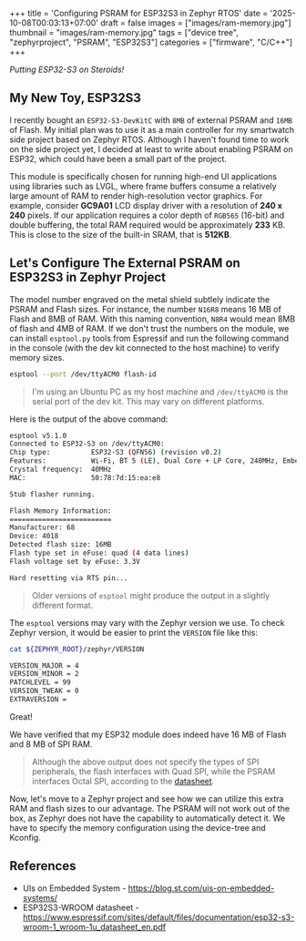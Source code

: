 +++
title = 'Configuring PSRAM for ESP32S3 in Zephyr RTOS'
date = '2025-10-08T00:03:13+07:00'
draft = false
images = ["images/ram-memory.jpg"]
thumbnail = "images/ram-memory.jpg"
tags = ["device tree", "zephyrproject", "PSRAM", "ESP32S3"]
categories = ["firmware", "C/C++"]
+++

_Putting ESP32-S3 on Steroids!_

## <!--more-->

## My New Toy, ESP32S3

I recently bought an `ESP32-S3-DevKitC` with `8MB` of external PSRAM and `16MB` of Flash.
My initial plan was to use it as a main controller for my smartwatch side project based on Zephyr RTOS.
Although I haven't found time to work on the side project yet, I decided at least to write about enabling PSRAM on ESP32, which could have been a small part of the project.

This module is specifically chosen for running high-end UI applications using libraries such as LVGL, where frame buffers consume a relatively large amount of RAM to render high-resolution vector graphics.
For example, consider **GC9A01** LCD display driver with a resolution of **240 x 240** pixels. If our application requires a color depth of `RGB565` (16-bit) and double buffering, the total RAM required would be approximately **233** KB. This is close to the size of the built-in SRAM, that is **512KB**.

## Let's Configure The External PSRAM on ESP32S3 in Zephyr Project

The model number engraved on the metal shield subtlely indicate the PSRAM and Flash sizes.
For instance, the number `N16R8` means 16 MB of Flash and 8MB of RAM. With this naming convention, `N8R4` would mean 8MB of flash and 4MB of RAM.
If we don't trust the numbers on the module, we can install `esptool.py` tools from Espressif and run the following command in the console (with the dev kit connected to the host machine) to verify memory sizes.

```bash
esptool --port /dev/ttyACM0 flash-id
```

> I'm using an Ubuntu PC as my host machine and `/dev/ttyACM0` is the serial port of the dev kit. This may vary on different platforms.

Here is the output of the above command:

```bash
esptool v5.1.0
Connected to ESP32-S3 on /dev/ttyACM0:
Chip type:          ESP32-S3 (QFN56) (revision v0.2)
Features:           Wi-Fi, BT 5 (LE), Dual Core + LP Core, 240MHz, Embedded PSRAM 8MB (AP_3v3)
Crystal frequency:  40MHz
MAC:                50:78:7d:15:ea:e8

Stub flasher running.

Flash Memory Information:
=========================
Manufacturer: 68
Device: 4018
Detected flash size: 16MB
Flash type set in eFuse: quad (4 data lines)
Flash voltage set by eFuse: 3.3V

Hard resetting via RTS pin...
```

> Older versions of `esptool` might produce the output in a slightly different format.

The `esptool` versions may vary with the Zephyr version we use. To check Zephyr version, it would be easier to print the `VERSION` file like this:

```bash
cat ${ZEPHYR_ROOT}/zephyr/VERSION

VERSION_MAJOR = 4
VERSION_MINOR = 2
PATCHLEVEL = 99
VERSION_TWEAK = 0
EXTRAVERSION =
```

Great!

We have verified that my ESP32 module does indeed have 16 MB of Flash and 8 MB of SPI RAM.

> Although the above output does not specify the types of SPI peripherals, the flash interfaces with Quad SPI, while the PSRAM interfaces Octal SPI, according to the [datasheet](https://www.espressif.com/sites/default/files/documentation/esp32-s3-wroom-1_wroom-1u_datasheet_en.pdf).

Now, let's move to a Zephyr project and see how we can utilize this extra RAM and flash sizes to our advantage.
The PSRAM will not work out of the box, as Zephyr does not have the capability to automatically detect it.
We have to specify the memory configuration using the device-tree and Kconfig.

## References

- UIs on Embedded System - <https://blog.st.com/uis-on-embedded-systems/>
- ESP32S3-WROOM datasheet - <https://www.espressif.com/sites/default/files/documentation/esp32-s3-wroom-1_wroom-1u_datasheet_en.pdf>
